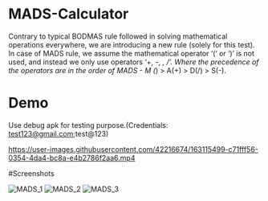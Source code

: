 # MADS-Calculator
Contrary to typical BODMAS rule followed in solving mathematical operations everywhere, we are introducing a new rule (solely for this test). In case of MADS rule, we assume the mathematical operator ‘(‘ or ‘)’ is not used, and instead we only use operators ‘+, -, *, /’. Where the precedence of the operators are in the order of MADS - M (*) > A(+) > D(/) > S(-).

# Demo
Use debug apk for testing purpose.(Credentials: test123@gmail.com;test@123)

https://user-images.githubusercontent.com/42216674/163115499-c71fff56-0354-4da4-bc8a-e4b2786f2aa6.mp4



#Screenshots

![MADS_1](https://user-images.githubusercontent.com/42216674/163114553-7d6992c2-ebfb-4ea5-9b1b-75da88692023.jpg)
![MADS_2](https://user-images.githubusercontent.com/42216674/163114425-b6b1a4b0-0017-4bf2-8aed-7349ca28b265.jpg)
![MADS_3](https://user-images.githubusercontent.com/42216674/163114434-260762cd-18fd-4697-ab3c-ad3df5226adf.jpg)


